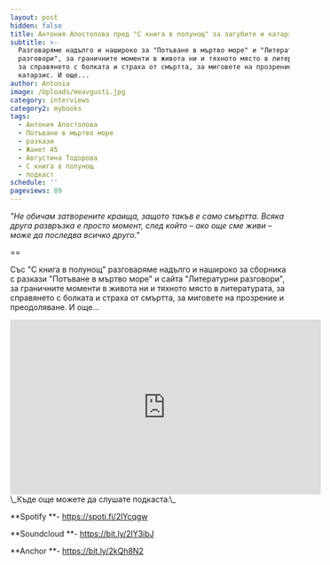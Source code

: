 ```yaml
---
layout: post
hidden: false
title: Антония Апостолова пред "С книга в полунощ" за загубите и катарзиса
subtitle: >-
  Разговаряме надълго и нашироко за "Потъване в мъртво море" и "Литературни
  разговори", за граничните моменти в живота ни и тяхното място в литературата,
  за справянето с болката и страха от смъртта, за миговете на прозрение и
  катарзис. И още...
author: Antonia
image: /Uploads/meavgusti.jpg
category: interviews
category2: mybooks
tags:
  - Антония Апостолова
  - Потъване в мъртво море
  - разкази
  - Жанет 45
  - Августина Тодорова
  - С книга в полунощ
  - подкаст
schedule: ''
pageviews: 89
---
```

_"Не обичам затворените краища, защото такъв е само смъртта. Всяка друга развръзка е просто момент, след който – ако още сме живи – може да последва всичко друго."_

\==

Със "С книга в полунощ" разговаряме надълго и нашироко за сборника с разкази "Потъване в мъртво море" и сайта "Литературни разговори", за граничните моменти в живота ни и тяхното място в литературата, за справянето с болката и страха от смъртта, за миговете на прозрение и преодоляване. И още...

<div class="video-container">
<iframe width="560" height="315" src="https://www.youtube.com/embed/cYjjgWOgh3E" frameborder="0" allow="accelerometer; autoplay; encrypted-media; gyroscope; picture-in-picture" allowfullscreen></iframe>
</div>
\_Къде още можете да слушате подкаста:\_

**Spotify **- <https://spoti.fi/2lYcqgw>

**Soundcloud **- <https://bit.ly/2lY3ibJ>

**Anchor **- <https://bit.ly/2kQh8N2>
